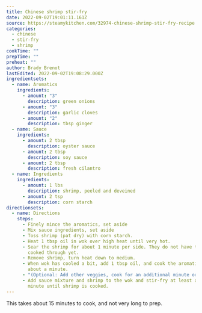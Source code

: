 ```yaml
---
title: Chinese shrimp stir-fry
date: 2022-09-02T19:01:11.161Z
source: https://steamykitchen.com/32974-chinese-shrimp-stir-fry-recipe.html
categories:
  - chinese
  - stir-fry
  - shrimp
cookTime: ""
prepTime: ""
preheat: ""
author: Brady Brenot
lastEdited: 2022-09-02T19:08:29.000Z
ingredientsets:
  - name: Aromatics
    ingredients:
      - amount: "3"
        description: green onions
      - amount: "3"
        description: garlic cloves
      - amount: "2"
        description: tbsp ginger
  - name: Sauce
    ingredients:
      - amount: 2 tbsp
        description: oyster sauce
      - amount: 2 tbsp
        description: soy sauce
      - amount: 2 tbsp
        description: fresh cilantro
  - name: Ingredients
    ingredients:
      - amount: 1 lbs
        description: shrimp, peeled and deveined
      - amount: 2 tsp
        description: corn starch
directionsets:
  - name: Directions
    steps:
      - F﻿inely mince the aromatics, set aside
      - M﻿ix sauce ingredients, set aside
      - Toss shrimp (pat dry) with corn starch.
      - H﻿eat 1 tbsp oil in wok over high heat until very hot.
      - S﻿ear the shrimp for about 1 minute per side. They do not have to be
        cooked through yet.
      - R﻿emove shrimp, turn heat down to medium.
      - W﻿hen wok has cooled a bit, add 1 tbsp oil, and cook the aromatics for
        about a minute.
      - "(﻿Optional: Add other veggies, cook for an additional minute or so)"
      - Add sauce mixture and shrimp to the wok and stir-fry at least another
        minute until shrimp is cooked.
---
```

T﻿his takes about 15 minutes to cook, and not very long to prep.
